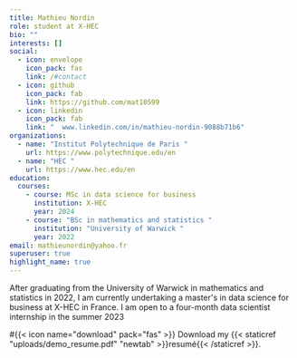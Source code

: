 ```yaml
---
title: Mathieu Nordin
role: student at X-HEC
bio: ""
interests: []
social:
  - icon: envelope
    icon_pack: fas
    link: /#contact
  - icon: github
    icon_pack: fab
    link: https://github.com/mat10599
  - icon: linkedin
    icon_pack: fab
    link: "  www.linkedin.com/in/mathieu-nordin-9088b71b6"
organizations:
  - name: "Institut Polytechnique de Paris "
    url: https://www.polytechnique.edu/en
  - name: "HEC "
    url: https://www.hec.edu/en
education:
  courses:
    - course: MSc in data science for business
      institution: X-HEC
      year: 2024
    - course: "BSc in mathematics and statistics "
      institution: "University of Warwick "
      year: 2022
email: mathieunordin@yahoo.fr
superuser: true
highlight_name: true
---
```

After graduating from the University of Warwick in mathematics and statistics in 2022, I am currently undertaking a master's in data science for business at X-HEC in France. I am open to a four-month data scientist internship in the summer 2023

#{{< icon name="download" pack="fas" >}} Download my {{< staticref "uploads/demo_resume.pdf" "newtab" >}}resumé{{< /staticref >}}.
